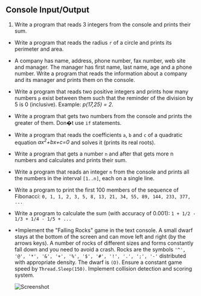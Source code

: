 ## Console Input/Output

1. Write a program that reads 3 integers from the console and prints their sum.
* Write a program that reads the radius `r` of a circle and prints its perimeter and area.
* A company has name, address, phone number, fax number, web site and manager. The manager has first name, last name, age and a phone number. Write a program that reads the information about a company and its manager and prints them on the console.
* Write a program that reads two positive integers and prints how many numbers `p` exist between them such that the reminder of the division by 5 is 0 (inclusive). Example: *p(17,25) = 2*.
* Write a program that gets two numbers from the console and prints the greater of them. Don�t use `if` statements.
* Write a program that reads the coefficients `a`, `b` and `c` of a quadratic equation *ax<sup>2</sup>+bx+c=0* and solves it (prints its real roots).
* Write a program that gets a number `n` and after that gets more n numbers and calculates and prints their sum.
* Write a program that reads an integer `n` from the console and prints all the numbers in the interval `[1..n]`, each on a single line.
* Write a program to print the first 100 members of the sequence of Fibonacci: `0, 1, 1, 2, 3, 5, 8, 13, 21, 34, 55, 89, 144, 233, 377, ...`
* Write a program to calculate the sum (with accuracy of 0.001): `1 + 1/2 - 1/3 + 1/4 - 1/5 + ...`
* \*Implement the "Falling Rocks" game in the text console. A small dwarf stays at the bottom of the screen and can move left and right (by the arrows keys). A number of rocks of different sizes and forms constantly fall down and you need to avoid a crash. Rocks are the symbols `'^', '@', '*', '&', '+', '%', '$', '#', '!', '.', ';', '-'` distributed with appropriate density. The dwarf is `(O)`. Ensure a constant game speed by `Thread.Sleep(150)`. Implement collision detection and scoring system.

    ![Screenshot](https://raw.github.com/flextry/Telerik-Academy/master/Programming%20with%20C%23/1.%20C%23%20Fundamentals%20I/04.%20Console%20Input-Output/example.png)
